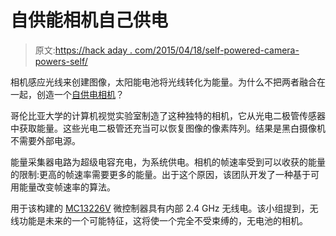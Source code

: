 # 自供能相机自己供电

> 原文:[https://hack aday . com/2015/04/18/self-powered-camera-powers-self/](https://hackaday.com/2015/04/18/self-powered-camera-powers-itself/)

相机感应光线来创建图像，太阳能电池将光线转化为能量。为什么不把两者融合在一起，创造一个[自供电相机](http://www.cs.columbia.edu/CAVE/projects/self_powered_camera/)？

哥伦比亚大学的计算机视觉实验室制造了这种独特的相机，它从光电二极管传感器中获取能量。这些光电二极管还充当可以恢复图像的像素阵列。结果是黑白摄像机不需要外部电源。

能量采集器电路为超级电容充电，为系统供电。相机的帧速率受到可以收获的能量的限制:更高的帧速率需要更多的能量。出于这个原因，该团队开发了一种基于可用能量改变帧速率的算法。

用于该构建的 [MC13226V](http://www.freescale.com/webapp/sps/site/prod_summary.jsp?code=MC13226V) 微控制器具有内部 2.4 GHz 无线电。该小组提到，无线功能是未来的一个可能特征，这将使一个完全不受束缚的，无电池的相机。